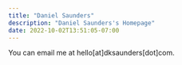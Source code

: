 ```yaml
---
title: "Daniel Saunders"
description: "Daniel Saunders's Homepage"
date: 2022-10-02T13:51:05-07:00
---
```


You can email me at hello[at]dksaunders[dot]com.